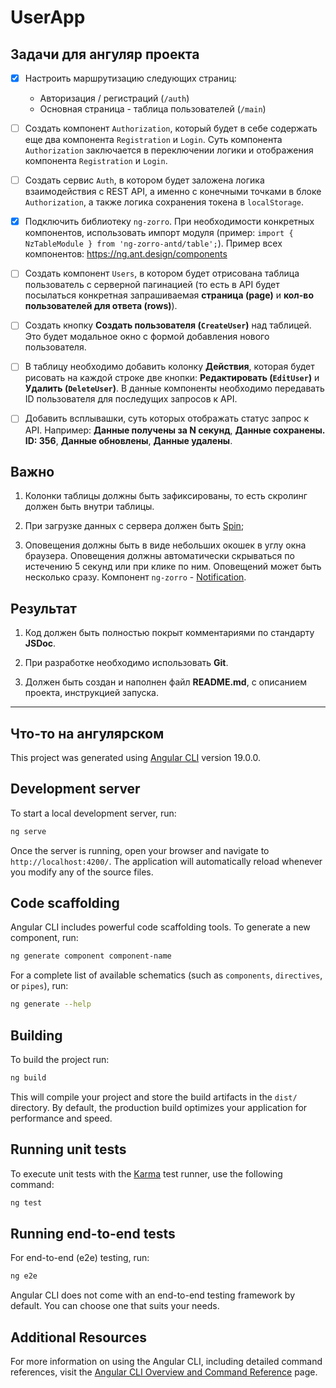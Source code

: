 # UserApp

## Задачи для ангуляр проекта

- [x] Настроить маршрутизацию следующих страниц:
    - Авторизация / регистраций (`/auth`)
    - Основная страница - таблица пользователей (`/main`)

- [ ] Создать компонент `Authorization`, который будет в себе содержать еще два компонента `Registration` и `Login`. Суть компонента `Authorization` заключается в переключении логики и отображения компонента `Registration` и `Login`.

- [ ] Создать сервис `Auth`, в котором будет заложена логика взаимодействия с REST API, а именно с конечными точками в блоке `Authorization`, а также логика сохранения токена в `localStorage`.

- [x] Подключить библиотеку `ng-zorro`. При необходимости конкретных компонентов, использовать импорт модуля (пример: `import { NzTableModule } from 'ng-zorro-antd/table';`). Пример всех компонентов: https://ng.ant.design/components

- [ ] Создать компонент `Users`, в котором будет отрисована таблица пользователь с серверной пагинацией (то есть в API будет посылаться конкретная запрашиваемая **страница (page)** и **кол-во пользователей для ответа (rows)**).

- [ ] Создать кнопку **Создать пользователя (`CreateUser`)** над таблицей. Это будет модальное окно с формой добавления нового пользователя.

- [ ] В таблицу необходимо добавить колонку **Действия**, которая будет рисовать на каждой строке две кнопки: **Редактировать (`EditUser`)** и **Удалить (`DeleteUser`)**. В данные компоненты необходимо передавать ID пользователя для последущих запросов к API.

- [ ] Добавить всплывашки, суть которых отображать статус запрос к API. Например: **Данные получены за N секунд**, **Данные сохранены. ID: 356**, **Данные обновлены**, **Данные удалены**.

## Важно

1. Колонки таблицы должны быть зафиксированы, то есть скролинг должен быть внутри таблицы.

1. При загрузке данных с сервера должен быть [Spin](https://ng.ant.design/components/spin/en); 

1. Оповещения должны быть в виде небольших окошек в углу окна браузера. Оповещения должны автоматически скрываться по истечению 5 секунд или при клике по ним. Оповещений может быть несколько сразу. Компонент `ng-zorro` - [Notification](https://ng.ant.design/components/notification/en).

## Результат

1. Код должен быть полностью покрыт комментариями по стандарту **JSDoc**.

1. При разработке необходимо использовать **Git**.

1. Должен быть создан и наполнен файл **README.md**, с описанием проекта, инструкцией запуска.

---

## Что-то на ангулярском

This project was generated using [Angular CLI](https://github.com/angular/angular-cli) version 19.0.0.

## Development server

To start a local development server, run:

```bash
ng serve
```

Once the server is running, open your browser and navigate to `http://localhost:4200/`. The application will automatically reload whenever you modify any of the source files.

## Code scaffolding

Angular CLI includes powerful code scaffolding tools. To generate a new component, run:

```bash
ng generate component component-name
```

For a complete list of available schematics (such as `components`, `directives`, or `pipes`), run:

```bash
ng generate --help
```

## Building

To build the project run:

```bash
ng build
```

This will compile your project and store the build artifacts in the `dist/` directory. By default, the production build optimizes your application for performance and speed.

## Running unit tests

To execute unit tests with the [Karma](https://karma-runner.github.io) test runner, use the following command:

```bash
ng test
```

## Running end-to-end tests

For end-to-end (e2e) testing, run:

```bash
ng e2e
```

Angular CLI does not come with an end-to-end testing framework by default. You can choose one that suits your needs.

## Additional Resources

For more information on using the Angular CLI, including detailed command references, visit the [Angular CLI Overview and Command Reference](https://angular.dev/tools/cli) page.
